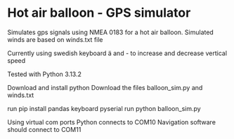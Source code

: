 # Hot air balloon - GPS simulator
Simulates gps signals using NMEA 0183 for a hot air balloon.
Simulated winds are based on winds.txt file

Currently using swedish keyboard ä and - to increase and decrease vertical speed

Tested with  Python 3.13.2

Download and install python
Download the files balloon_sim.py and winds.txt

run pip install pandas keyboard pyserial
run python balloon_sim.py

Using virtual com ports
Python connects to COM10
Navigation software should connect to COM11
